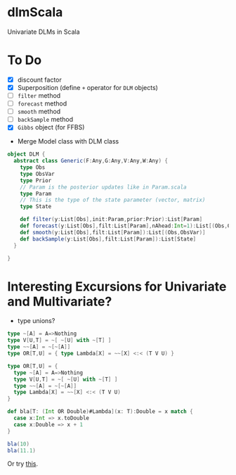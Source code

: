 # dlmScala

Univariate DLMs in Scala


# To Do

- [x] discount factor
- [x] Superposition (define `+` operator for `DLM` objects)
- [ ] `filter` method
- [ ] `forecast` method
- [ ] `smooth` method
- [ ] `backSample` method
- [x] `Gibbs` object (for FFBS)

- Merge Model class with DLM class
```scala
object DLM {
  abstract class Generic(F:Any,G:Any,V:Any,W:Any) {
    type Obs
    type ObsVar
    type Prior
    // Param is the posterior updates like in Param.scala
    type Param 
    // This is the type of the state parameter (vector, matrix)
    type State

    def filter(y:List[Obs],init:Param,prior:Prior):List[Param]
    def forecast(y:List[Obs],filt:List[Param],nAhead:Int=1):List[(Obs,ObsVar)]
    def smooth(y:List[Obs],filt:List[Param]):List[(Obs,ObsVar)]
    def backSample(y:List[Obs],filt:List[Param]):List[State]
  }

}
```


# Interesting Excursions for Univariate and Multivariate?
- type unions?
```scala
type ~[A] = A=>Nothing
type V[U,T] = ~[ ~[U] with ~[T] ]
type ~~[A] = ~[~[A]]
type OR[T,U] = { type Lambda[X] = ~~[X] <:< (T V U) }

type OR[T,U] = {
  type ~[A] = A=>Nothing
  type V[U,T] = ~[ ~[U] with ~[T] ]
  type ~~[A] = ~[~[A]]
  type Lambda[X] = ~~[X] <:< (T V U)
}

def bla[T: (Int OR Double)#Lambda](x: T):Double = x match {
  case x:Int => x.toDouble
  case x:Double => x + 1
}

bla(10)
bla(11.1)
```

Or try [this](http://stackoverflow.com/questions/3508077/how-to-define-type-disjunction-union-types).

